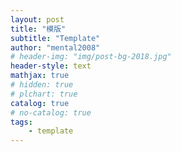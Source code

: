 ```yaml
---
layout: post
title: "模版"
subtitle: "Template"
author: "mental2008"
# header-img: "img/post-bg-2018.jpg"
header-style: text
mathjax: true
# hidden: true
# plchart: true
catalog: true
# no-catalog: true
tags:
    - template
---
```

